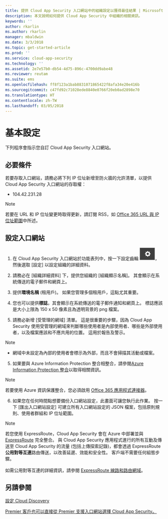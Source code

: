 ```yaml
---
title: 提供 Cloud App Security 入口網站中的組織設定以獲得最佳結果 | Microsoft Docs
description: 本文說明如何提供 Cloud App Security 中組織的相關資訊。
keywords: ''
author: rkarlin
ms.author: rkarlin
manager: mbaldwin
ms.date: 3/3/2018
ms.topic: get-started-article
ms.prod: ''
ms.service: cloud-app-security
ms.technology: ''
ms.assetid: 2e7e57b0-db54-4d75-896c-4700dd9abe48
ms.reviewer: reutam
ms.suite: ems
ms.openlocfilehash: ff8f123a1bab8831071865422f8afa34e20e416b
ms.sourcegitcommit: c47fd92c71028ede8840e0766f20eb0ad2898e70
ms.translationtype: HT
ms.contentlocale: zh-TW
ms.lasthandoff: 03/05/2018
---
```

# <a name="basic-setup"></a>基本設定
下列程序會指示您自訂 Cloud App Security 入口網站。

## <a name="prerequisites"></a>必要條件 
若要存取入口網站，請務必將下列 IP 位址新增至防火牆的允許清單，以提供 Cloud App Security 入口網站的存取權：  
  
- 104.42.231.28  
  
> [!NOTE]  
>  若要在 URL 和 IP 位址變更時取得更新，請訂閱 RSS，如 [Office 365 URL 與 IP 位址範圍](https://support.office.com/article/Office-365-URLs-and-IP-address-ranges-8548a211-3fe7-47cb-abb1-355ea5aa88a2)中所述。  
  
## <a name="set-up-the-portal"></a>設定入口網站  
  
1.  在 Cloud App Security 入口網站於功能表列中，按一下設定齒輪 ![設定圖示](./media/settings-icon.png "設定圖示")，然後選取 [設定] 以設定組織的詳細資料。     

3.  請務必在 [組織詳細資料] 下，提供您組織的 [組織顯示名稱]。 其會顯示在系統傳送的電子郵件和網頁上。  
  
4. 提供**環境名稱** (租用戶)。 如果您管理多個租用戶，這點尤其重要。  
  
4. 您也可以提供**標誌**，其會顯示在系統傳送的電子郵件通知和網頁上。 標誌應該是大小上限為 150 x 50 像素且為透明背景的 png 檔案。  

4.  請務必新增 [受管理的網域] 清單。 這是很重要的步驟，因為 Cloud App Security 使用受管理的網域來判斷哪些使用者是內部使用者、哪些是外部使用者，以及檔案應該和不應共用的位置。 這用於報告及警示。  
> [!NOTE] 
> - 網域中未設定為內部的使用者會標示為外部，而且不會掃描其活動或檔案。

5. 如果要與 Azure Information Protection 整合相整合，請參閱[Azure Information Protection 整合](azip-integration.md)以取得相關資訊。 

 >[!NOTE]
 > 若要使用 Azure 資訊保護整合，您必須啟用 [Office 365 應用程式連接器](connect-office-365-to-microsoft-cloud-app-security.md)。
  
6.  如果您在任何時間點想要備份入口網站設定，此畫面可讓您執行此作業。 按一下 [匯出入口網站設定] 可建立所有入口網站設定的 JSON 檔案，包括原則規則、使用者群組和 IP 位址範圍。  
  
   
> [!NOTE] 
> 若您使用 ExpressRoute，Cloud App Security 會在 Azure 中部署並與 [ExpressRoute](https://azure.microsoft.com/documentation/articles/expressroute-introduction/) 完全整合。 與 Cloud App Security 應用程式進行的所有互動及傳送至 Cloud App Security 的流量 (包括上傳探索記錄)，都會透過 ExpressRoute **公用對等互連**路由傳送，以改善延遲、效能和安全性。 客戶端不需要任何組態步驟。 <br></br>如需公用對等互連的詳細資訊，請參閱 [ExpressRoute 線路和路由網域](https://azure.microsoft.com/documentation/articles/expressroute-circuit-peerings/)。  
    
## <a name="see-also"></a>另請參閱  
[設定 Cloud Discovery](set-up-cloud-discovery.md)   

[Premier 客戶也可以直接從 Premier 支援入口網站選擇 Cloud App Security。](https://premier.microsoft.com/)  
  
  